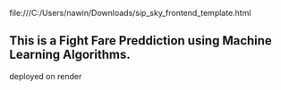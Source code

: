 
file:///C:/Users/nawin/Downloads/sip_sky_frontend_template.html

## This is a Fight Fare Preddiction using Machine Learning Algorithms.

deployed on render  




